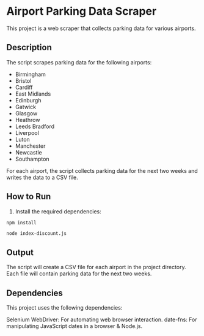 # Airport Parking Data Scraper

This project is a web scraper that collects parking data for various airports.

## Description

The script scrapes parking data for the following airports:

- Birmingham
- Bristol
- Cardiff
- East Midlands
- Edinburgh
- Gatwick
- Glasgow
- Heathrow
- Leeds Bradford
- Liverpool
- Luton
- Manchester
- Newcastle
- Southampton

For each airport, the script collects parking data for the next two weeks and writes the data to a CSV file.

## How to Run

1. Install the required dependencies:

```bash
npm install
```

```node index-discount.js```

## Output

The script will create a CSV file for each airport in the project directory. Each file will contain parking data for the next two weeks.

## Dependencies

This project uses the following dependencies:

Selenium WebDriver: For automating web browser interaction.
date-fns: For manipulating JavaScript dates in a browser & Node.js.
